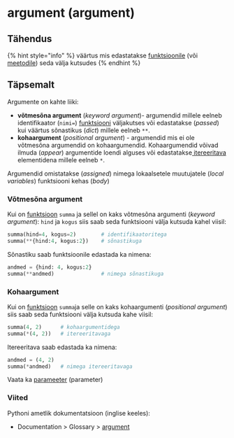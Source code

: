 # argument \(argument\)

## Tähendus

{% hint style="info" %}
väärtus mis edastatakse [funktsioonile](funktsioon-function.md) \(või [meetodile](meetod-method.md)\) seda välja kutsudes
{% endhint %}

## Täpsemalt

Argumente on kahte liiki:

* **võtmesõna argument** \(_keyword argument_\)- argumendid millele eelneb identifikaator \(`nimi=`\) [funktsiooni](funktsioon-function.md) väljakutses või edastatakse \(_passed_\) kui väärtus sõnastikus \(_dict_\) millele eelneb `**`. 
* **kohaargument** \(_positional argument_\) - argumendid mis ei ole võtmesõna argumendid on kohaargumendid. Kohaargumendid võivad ilmuda \(_appear_\) argumentide loendi alguses või edastatakse[ itereeritava](itereeritav-iterable.md) elementidena millele eelneb `*`. 

Argumendid omistatakse \(_assigned_\) nimega lokaalsetele muutujatele \(_local variables_\) funktsiooni kehas \(_body_\)

### Võtmesõna argument

Kui on [funktsioon](funktsioon-function.md) `summa` ja sellel on kaks võtmesõna argumenti \(_keyword argument_\): `hind` ja `kogus` siis saab seda funktsiooni välja kutsuda kahel viisil:

```python
summa(hind=4, kogus=2)        # identifikaatoritega
summa(**{hind:4, kogus:2})    # sõnastikuga
```

Sõnastiku saab funktsioonile edastada ka nimena:

```python
andmed = {hind: 4, kogus:2}
summa(**andmed)               # nimega sõnastikuga
```

### Kohaargument

Kui on [funktsioon](funktsioon-function.md) `summa`ja selle on kaks kohaargumenti \(_positional argument_\) siis saab seda funktsiooni välja kutsuda kahe viisil:

```python
summa(4, 2)      # kohaargumentidega
summa(*(4, 2))   # itereeritavaga
```

Itereeritava saab edastada ka nimena:

```python
andmed = (4, 2)
summa(*andmed)   # nimega itereeritavaga
```

Vaata ka [parameeter](parameeter-parameter.md) \(parameter\)

### Viited

Pythoni ametlik dokumentatsioon \(inglise keeles\):

* Documentation &gt; Glossary &gt; [argument](https://docs.python.org/3/glossary.html#term-argument)

